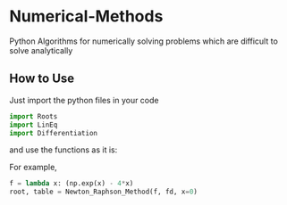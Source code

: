 # Numerical-Methods
Python Algorithms for numerically solving problems which are difficult to solve analytically

## How to Use
Just import the python files in your code

```python
import Roots
import LinEq 
import Differentiation
```
 and use the functions as it is:
 
 For example,
 ```python
f = lambda x: (np.exp(x) - 4*x)
root, table = Newton_Raphson_Method(f, fd, x=0)
```

